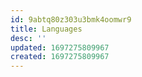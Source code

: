 ```yaml
---
id: 9abtq80z303u3bmk4oomwr9
title: Languages
desc: ''
updated: 1697275809967
created: 1697275809967
---
```

